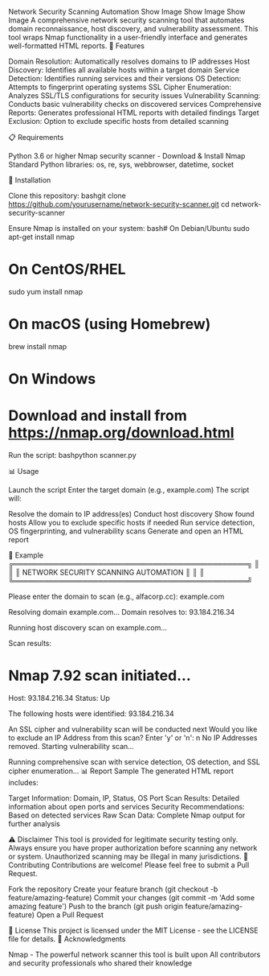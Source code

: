 Network Security Scanning Automation
Show Image
Show Image
Show Image
A comprehensive network security scanning tool that automates domain reconnaissance, host discovery, and vulnerability assessment. This tool wraps Nmap functionality in a user-friendly interface and generates well-formatted HTML reports.
🔐 Features

Domain Resolution: Automatically resolves domains to IP addresses
Host Discovery: Identifies all available hosts within a target domain
Service Detection: Identifies running services and their versions
OS Detection: Attempts to fingerprint operating systems
SSL Cipher Enumeration: Analyzes SSL/TLS configurations for security issues
Vulnerability Scanning: Conducts basic vulnerability checks on discovered services
Comprehensive Reports: Generates professional HTML reports with detailed findings
Target Exclusion: Option to exclude specific hosts from detailed scanning

📋 Requirements

Python 3.6 or higher
Nmap security scanner - Download & Install Nmap
Standard Python libraries: os, re, sys, webbrowser, datetime, socket

🚀 Installation

Clone this repository:
bashgit clone https://github.com/yourusername/network-security-scanner.git
cd network-security-scanner

Ensure Nmap is installed on your system:
bash# On Debian/Ubuntu
sudo apt-get install nmap

# On CentOS/RHEL
sudo yum install nmap

# On macOS (using Homebrew)
brew install nmap

# On Windows
# Download and install from https://nmap.org/download.html

Run the script:
bashpython scanner.py


📊 Usage

Launch the script
Enter the target domain (e.g., example.com)
The script will:

Resolve the domain to IP address(es)
Conduct host discovery
Show found hosts
Allow you to exclude specific hosts if needed
Run service detection, OS fingerprinting, and vulnerability scans
Generate and open an HTML report



📝 Example
╔═══════════════════════════════════════════════╗
║                                               ║
║     NETWORK SECURITY SCANNING AUTOMATION      ║
║                                               ║
╚═══════════════════════════════════════════════╝

Please enter the domain to scan (e.g., alfacorp.cc): example.com

Resolving domain example.com...
Domain resolves to: 93.184.216.34

Running host discovery scan on example.com...

Scan results:
# Nmap 7.92 scan initiated...
Host: 93.184.216.34 Status: Up

The following hosts were identified:
93.184.216.34

An SSL cipher and vulnerability scan will be conducted next
Would you like to exclude an IP Address from this scan?
Enter 'y' or 'n': n
No IP Addresses removed.
Starting vulnerability scan...

Running comprehensive scan with service detection, OS detection, and SSL cipher enumeration...
📊 Report Sample
The generated HTML report includes:

Target Information: Domain, IP, Status, OS
Port Scan Results: Detailed information about open ports and services
Security Recommendations: Based on detected services
Raw Scan Data: Complete Nmap output for further analysis

⚠️ Disclaimer
This tool is provided for legitimate security testing only. Always ensure you have proper authorization before scanning any network or system. Unauthorized scanning may be illegal in many jurisdictions.
🔄 Contributing
Contributions are welcome! Please feel free to submit a Pull Request.

Fork the repository
Create your feature branch (git checkout -b feature/amazing-feature)
Commit your changes (git commit -m 'Add some amazing feature')
Push to the branch (git push origin feature/amazing-feature)
Open a Pull Request

📜 License
This project is licensed under the MIT License - see the LICENSE file for details.
🙏 Acknowledgments

Nmap - The powerful network scanner this tool is built upon
All contributors and security professionals who shared their knowledge

